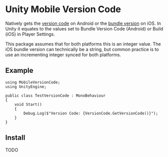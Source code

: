 # Unity Mobile Version Code

Natively gets the [version code](https://developer.android.com/reference/android/content/pm/PackageInfo#versionCode) on Android or the [bundle version](https://developer.apple.com/documentation/bundleresources/information_property_list/cfbundleversion) on iOS. In Unity it equates to the values set to Bundle Version Code (Android) or Build (iOS) in Player Settings.

This package assumes that for both platforms this is an integer value. The iOS bundle version can technically be a string, but common practice is to use an incrementing integer synced for both platforms.

## Example

```
using MobileVersionCode;
using UnityEngine;

public class TestVersionCode : MonoBehaviour
{
    void Start()
    {
        Debug.Log($"Version Code: {VersionCode.GetVersionCode()}");
    }
}

```

## Install

TODO
